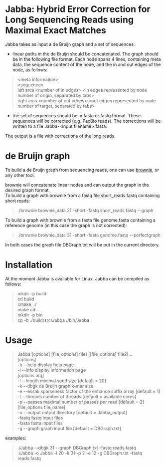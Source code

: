 Jabba: Hybrid Error Correction for Long Sequencing Reads using Maximal Exact Matches
=====

Jabba takes as input a de Bruijn graph and a set of sequences:
- linear paths in the de Bruijn should be concatenated. The graph should be in the following file format. Each node spans 4 lines, containing meta data, the sequence content of the node, and the in and out edges of the node, as follows:  

>\<meta information\>  
>\<sequence\>  
>left	arcs	\<number of in edges\>	\<in edges represented by node number of origin, separated by tabs\>  
>right	arcs	\<number of out edges\>	\<out edges represented by node number of target, separated by tabs\>  

- the set of sequences should be in fasta or fastq format. These sequences will be corrected (e.g. PacBio reads). The corrections will be written to a file Jabba-\<input filename\>.fasta.

The output is a file with corrections of the long reads.


de Bruijn graph
===============
To build a de Bruijn graph from sequencing reads, one can use [brownie](https://github.com/jfostier/brownie), or any other tool.

brownie will concatenate linear nodes and can output the graph in the desired graph format.  
To build a graph with brownie from a fastq file short_reads.fastq containing short reads:  
>./brownie brownie_data 31 -short -fastq short_reads.fastq --graph  

To build a graph with brownie from a fasta file genome.fasta containing a reference genome (in this case the graph is not corrected):  
>./brownie brownie_data 31 -short -fasta genome.fastq --perfectgraph  

In both cases the graph file DBGraph.txt will be put in the current directory.

Installation
============
At the moment Jabba is available for Linux.
Jabba can be compiled as follows:
>mkdir -p build  
>cd build  
>cmake ../  
>make
>cd ..  
>mkdir -p bin  
>cp -b ./build/src/Jabba ./bin/Jabba  

Usage
=====
>Jabba [options] [file_options] file1 [[file_options] file2]...  
[options]  
  -h	--help		display help page  
  -i	--info		display information page  
 [options arg]  
  -l	--length	minimal seed size [default = 20]  
  -k	--dbgk		de Bruijn graph k-mer size  
  -e	--essak		sparseness factor of the enhance suffix array [default = 1]  
  -t	--threads	number of threads [default = available cores]  
  -p	--passes	maximal number of passes per read [default = 2]  
 [file_options file_name]  
  -o	--output	output directory [default = Jabba_output]  
  -fastq		fastq input files  
  -fasta		fasta input files  
  -g	--graph		graph input file [default = DBGraph.txt]  

examples:  
>./Jabba --dbgk 31 --graph DBGraph.txt -fastq reads.fastq  
./Jabba -o Jabba -l 20 -k 31 -p 2 -e 12 -g DBGraph.txt -fastq reads.fastq  

